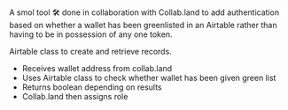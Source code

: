 A smol tool 🛠️ done in collaboration with Collab.land to add authentication based on whether a wallet has been greenlisted in an Airtable rather than having to be in possession of any one token.

Airtable class to create and retrieve records.

- Receives wallet address from collab.land
- Uses Airtable class to check whether wallet has been given green list
- Returns boolean depending on results
- Collab.land then assigns role
